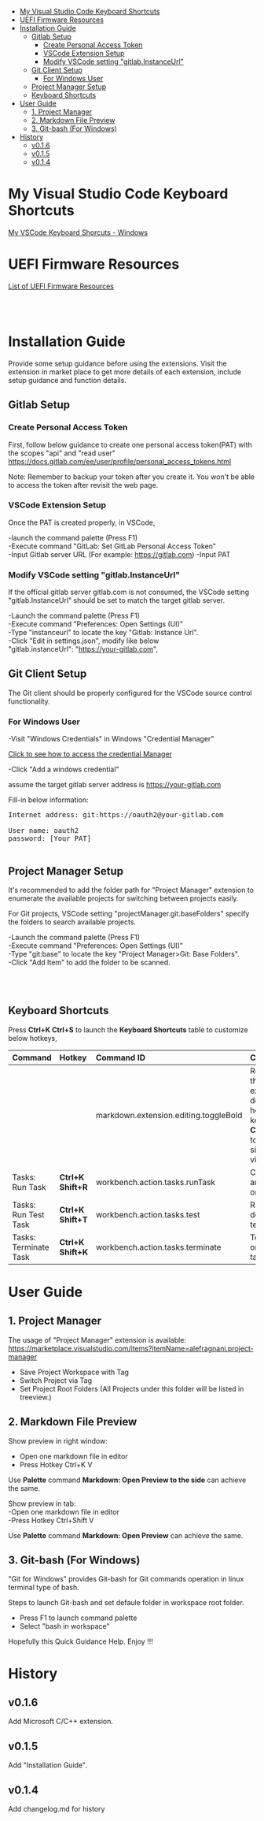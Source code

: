 
- [My Visual Studio Code Keyboard Shortcuts](#my-visual-studio-code-keyboard-shortcuts)
- [UEFI Firmware Resources](#uefi-firmware-resources)
- [Installation Guide](#installation-guide)
  - [Gitlab Setup](#gitlab-setup)
    - [Create Personal Access Token](#create-personal-access-token)
    - [VSCode Extension Setup](#vscode-extension-setup)
    - [Modify VSCode setting "gitlab.InstanceUrl"](#modify-vscode-setting-gitlabinstanceurl)
  - [Git Client Setup](#git-client-setup)
    - [For Windows User](#for-windows-user)
  - [Project Manager Setup](#project-manager-setup)
  - [Keyboard Shortcuts](#keyboard-shortcuts)
- [User Guide](#user-guide)
  - [1. Project Manager](#1-project-manager)
  - [2. Markdown File Preview](#2-markdown-file-preview)
  - [3. Git-bash (For Windows)](#3-git-bash-for-windows)
- [History](#history)
  - [v0.1.6](#v016)
  - [v0.1.5](#v015)
  - [v0.1.4](#v014)

# My Visual Studio Code Keyboard Shortcuts
[My VSCode Keyboard Shorcuts - Windows](https://github.com/vangoghynot/vscode-resources/blob/main/doc/my_vscode_win_key_cheatsheet.pdf)


# UEFI Firmware Resources

[List of UEFI Firmware Resources](https://github.com/vangoghynot/FirmwareResources)

<br>
<br>

# Installation Guide

Provide some setup guidance before using the extensions. Visit the extension in market place to get more details of each extension, include setup guidance and function details.

## Gitlab Setup

### Create Personal Access Token

First, follow below guidance to create one personal access token(PAT) with the scopes "api" and "read user"
https://docs.gitlab.com/ee/user/profile/personal_access_tokens.html

Note: Remember to backup your token after you create it. You won't be able to access the token after revisit the web page.

### VSCode Extension Setup

Once the PAT is created properly, in VSCode,

-launch the command palette (Press F1)<br>
-Execute command "GitLab: Set GitLab Personal Access Token"<br>
-Input Gitlab server URL (For example: https://gitlab.com)
-Input PAT

### Modify VSCode setting "gitlab.InstanceUrl"

If the official gitlab server gitlab.com is not consumed, the VSCode setting "gitlab.InstanceUrl" should be set to match the target gitlab server.

-Launch the command palette (Press F1)<br>
-Execute command "Preferences: Open Settings (UI)"<br>
-Type "instanceurl" to locate the key "Gitlab: Instance Url".<br>
-Click "Edit in settings.json", modify like below<br>
"gitlab.instanceUrl": "https://your-gitlab.com",

## Git Client Setup
The Git client should be properly configured for the VSCode source control functionality.
### For Windows User

-Visit "Windows Credentials" in Windows "Credential Manager"

[Click to see how to access the credential Manager](https://support.microsoft.com/en-us/windows/accessing-credential-manager-1b5c916a-6a16-889f-8581-fc16e8165ac0)

-Click "Add a windows credential"

assume the target gitlab server address is https://your-gitlab.com

Fill-in below information:<br>

<pre>
Internet address: git:https://oauth2@your-gitlab.com

User name: oauth2
password: [Your PAT]

</pre>


## Project Manager Setup

It's recommended to add the folder path for "Project Manager" extension to enumerate the available projects for switching between projects easily.

For Git projects, VSCode setting "projectManager.git.baseFolders" specify the folders to search available projects.


-Launch the command palette (Press F1)<br>
-Execute command "Preferences: Open Settings (UI)"<br>
-Type "git:base" to locate the key "Project Manager>Git: Base Folders".<br>
-Click "Add Item" to add the folder to be scanned.<br>

<br>
<br>

## Keyboard Shortcuts

Press **Ctrl+K Ctrl+S** to launch the **Keyboard Shortcuts** table to customize below hotkeys, 

|Command|Hotkey|Command ID|Comment|
|:------|:-----|:-------|:----------|
|||markdown.extension.editing.toggleBold|Remove the extension default hotkey to keep **Ctrl+B** for toggle sidebar visibility|
|Tasks: Run Task|**Ctrl+K Shift+R**|workbench.action.tasks.runTask| Choose and run one task
|Tasks: Run Test Task|**Ctrl+K Shift+T**|workbench.action.tasks.test|Run default test task
|Tasks: Terminate Task|**Ctrl+K Shift+K**|workbench.action.tasks.terminate|Terminate one or all task(s).


# User Guide

## 1. Project Manager

The usage of "Project Manager" extension is available:
https://marketplace.visualstudio.com/items?itemName=alefragnani.project-manager


- Save Project Workspace with Tag
- Switch Project via Tag
- Set Project Root Folders (All Projects under this folder will be listed in treeview.)

## 2. Markdown File Preview

Show preview in right window:<br>
- Open one markdown file in editor<br>
- Press Hotkey Ctrl+K V<br>

Use **Palette** command **Markdown: Open Preview to the side** can achieve the same.

Show preview in tab:<br>
-Open one markdown file in editor<br>
-Press Hotkey Ctrl+Shift V<br>

Use **Palette** command **Markdown: Open Preview** can achieve the same.

## 3. Git-bash (For Windows)

"Git for Windows" provides Git-bash for Git commands operation in linux terminal type of bash.

Steps to launch Git-bash and set defaule folder in workspace root folder.<br>
- Press F1 to launch command palette
- Select "bash in workspace"

Hopefully this Quick Guidance Help. Enjoy !!!

# History
## v0.1.6

Add Microsoft C/C++ extension.
## v0.1.5

Add "Installation Guide".
## v0.1.4

Add changelog.md for history


